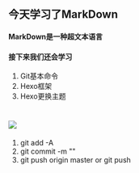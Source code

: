 ## 今天学习了MarkDown
#### MarkDown是一种超文本语言
#### 接下来我们还会学习
1. Git基本命令
1. Hexo框架
1. Hexo更换主题
# ![](https://qgt-style.oss-cn-hangzhou.aliyuncs.com/newcoursep4/g1/g1-2-2/tenor.gif)

1. git add -A 
1. git commit -m ""
1. git push origin master   or    git push